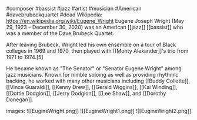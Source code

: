 #composer #bassist   #jazz #artist #musician #American #davebrubeckquartet #dead 
Wikipedia: https://en.wikipedia.org/wiki/Eugene_Wright
Eugene Joseph Wright (May 29, 1923 – December 30, 2020) was an American [[jazz]] [[bassist]] who was a member of the Dave Brubeck Quartet.

After leaving Brubeck, Wright led his own ensemble on a tour of Black colleges in 1969 and 1970, then played with [[Monty Alexander]]'s trio from 1971 to 1974.[5]

He became known as "The Senator" or "Senator Eugene Wright" among jazz musicians. Known for nimble soloing as well as providing rhythmic backing, he worked with many other musicians including [[Buddy Collette]], [[Vince Guaraldi]], [[Kenny Drew]], [[Gerald Wiggins]], [[Kai Winding]], [[Dottie Dodgion]], [[Jerry Dodgion]], [[Lee Shaw]], and [[Dorothy Donegan]].

images: 
![[EugineWright.png]]
![[EugineWright1.png]]
![[EugineWright2.png]]